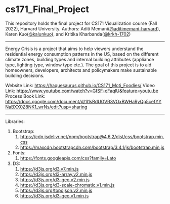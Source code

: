 # cs171_Final_Project

This repository holds the final project for CS171 Visualization course (Fall 2022), Harvard University.
Authors: Aditi Memani([@aditimemani-harvard](https://github.com/aditimemani-harvard)), Karen Kuo([@kalunkuo](https://github.com/kalunkuo)), and Kritika Kharbanda([@krkh-1702](https://github.com/krkh-1702))

--------------------

Energy Crisis is a project that aims to help viewers understand the residential energy consumption patterns in the US, based on the different climate zones, building types and internal building attributes (appliance type, lighting type, window type etc.). The goal of this project is to aid homeowners, developers, architects and policymakers make sustainable building decisions.

Website Link: https://haquesaurus.github.io/CS171_Moti_Foodies/ 
Video Link: https://www.youtube.com/watch?v=GfSF-cFaqlU&feature=youtu.be
Process Book Link: https://docs.google.com/document/d/1l1sBdUGVR3VOxBWHaRyQp5cefYYNaBXX0Z8NK1_wrNs/edit?usp=sharing

---------------

Libraries:
1. Bootstrap:
    1. https://cdn.jsdelivr.net/npm/bootstrap@4.6.2/dist/css/bootstrap.min.css
    2. https://maxcdn.bootstrapcdn.com/bootstrap/3.4.1/js/bootstrap.min.js
2. Fonts:
    1. https://fonts.googleapis.com/css?family=Lato
3. D3:
   1. https://d3js.org/d3.v7.min.js
   2. https://d3js.org/d3-array.v2.min.js
   3. https://d3js.org/d3-geo.v2.min.js
   4. https://d3js.org/d3-scale-chromatic.v1.min.js
   5. https://d3js.org/topojson.v2.min.js
   6. https://d3js.org/d3-geo.v1.min.js





